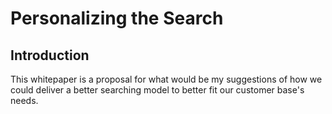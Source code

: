 # Personalizing the Search

## Introduction
This whitepaper is a proposal for what would be my suggestions of how we could deliver a better searching model to better fit our customer base's needs.
 

